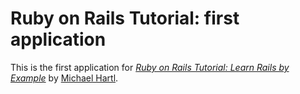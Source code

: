 # Ruby on Rails Tutorial: first application #

This is the first application for 
[*Ruby on Rails Tutorial: Learn Rails by Example*](http://railstutorial.org/)
by [Michael Hartl](http://michaelhartl.com/).